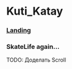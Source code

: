 # Kuti_Katay

### [Landing](https://sanchoxde1337.github.io/Kuti_Katay/)

### SkateLife again...

TODO: Доделать Scroll


